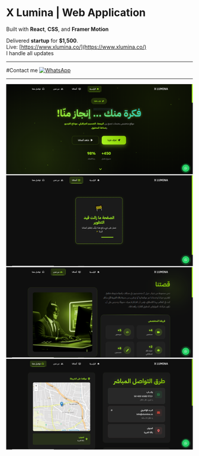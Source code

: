 # X Lumina | Web Application

Built with **React**, **CSS**, and **Framer Motion**

Delivered  **startup** for **$1,500**.  
Live: [https://www.xlumina.co/](https://www.xlumina.co/)  
I handle all updates

---
#Contact me
[![WhatsApp](https://img.shields.io/badge/WhatsApp-Chat-green?logo=whatsapp&style=for-the-badge)](https://wa.me/972503820005)

---
![Home](./images/Home.PNG)
![Project](./images/Project.PNG)
![About](./images/About.PNG)
![Contact](./images/Contact.PNG)



